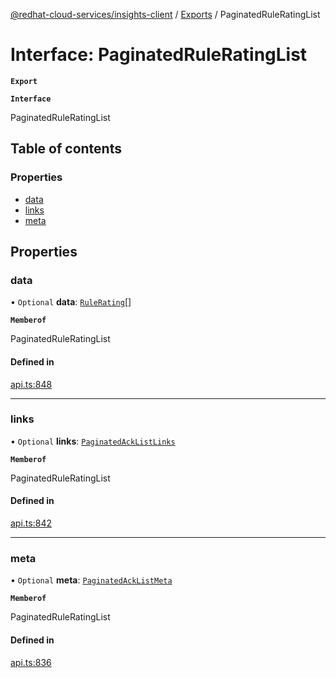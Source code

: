 [@redhat-cloud-services/insights-client](../README.md) / [Exports](../modules.md) / PaginatedRuleRatingList

# Interface: PaginatedRuleRatingList

**`Export`**

**`Interface`**

PaginatedRuleRatingList

## Table of contents

### Properties

- [data](PaginatedRuleRatingList.md#data)
- [links](PaginatedRuleRatingList.md#links)
- [meta](PaginatedRuleRatingList.md#meta)

## Properties

### data

• `Optional` **data**: [`RuleRating`](RuleRating.md)[]

**`Memberof`**

PaginatedRuleRatingList

#### Defined in

[api.ts:848](https://github.com/RedHatInsights/javascript-clients/blob/master/packages/insights/api.ts#L848)

___

### links

• `Optional` **links**: [`PaginatedAckListLinks`](PaginatedAckListLinks.md)

**`Memberof`**

PaginatedRuleRatingList

#### Defined in

[api.ts:842](https://github.com/RedHatInsights/javascript-clients/blob/master/packages/insights/api.ts#L842)

___

### meta

• `Optional` **meta**: [`PaginatedAckListMeta`](PaginatedAckListMeta.md)

**`Memberof`**

PaginatedRuleRatingList

#### Defined in

[api.ts:836](https://github.com/RedHatInsights/javascript-clients/blob/master/packages/insights/api.ts#L836)
